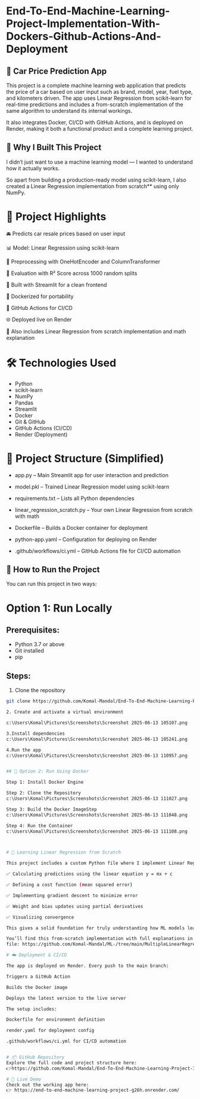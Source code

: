 # End-To-End-Machine-Learning-Project-Implementation-With-Dockers-Github-Actions-And-Deployment


## 🚗 Car Price Prediction App

This project is a complete machine learning web application that predicts the price of a car based on user input such as brand, model, year, fuel type, and kilometers driven. The app uses Linear Regression from scikit-learn for real-time predictions and includes a from-scratch implementation of the same algorithm to understand its internal workings.

It also integrates Docker, CI/CD with GitHub Actions, and is deployed on Render, making it both a functional product and a complete learning project.

## 🎯 Why I Built This Project

I didn’t just want to use a machine learning model — I wanted to understand how it actually works.

So apart from building a production-ready model using scikit-learn, I also created a Linear Regression implementation from scratch** using only NumPy.

# 🧠 Project Highlights
🚘 Predicts car resale prices based on user input

📊 Model: Linear Regression using scikit-learn

🧮 Preprocessing with OneHotEncoder and ColumnTransformer

🧪 Evaluation with R² Score across 1000 random splits

🎨 Built with Streamlit for a clean frontend

🐳 Dockerized for portability

🔄 GitHub Actions for CI/CD

🌐 Deployed live on Render

📘 Also includes Linear Regression from scratch implementation and math explanation




# 🛠 Technologies Used

- Python
- scikit-learn
- NumPy
- Pandas
- Streamlit
- Docker
- Git & GitHub
- GitHub Actions (CI/CD)
- Render (Deployment)



# 📁 Project Structure (Simplified)

- app.py – Main Streamlit app for user interaction and prediction

- model.pkl – Trained Linear Regression model using scikit-learn

- requirements.txt – Lists all Python dependencies

- linear_regression_scratch.py – Your own Linear Regression from scratch with math

- Dockerfile – Builds a Docker container for deployment

- python-app.yaml – Configuration for deploying on Render

- .github/workflows/ci.yml – GitHub Actions file for CI/CD automation

## 🚀 How to Run the Project

You can run this project in two ways:

# Option 1: Run Locally

## Prerequisites:

- Python 3.7 or above
- Git installed
- pip

## Steps:

1. Clone the repository

```bash
git clone https://github.com/Komal-Mandal/End-To-End-Machine-Learning-Project-Implementation-With-Dockers-Github-Actions-And-Deployment

2. Create and activate a virtual environment

c:\Users\Komal\Pictures\Screenshots\Screenshot 2025-06-13 105107.png

3.Install dependencies
c:\Users\Komal\Pictures\Screenshots\Screenshot 2025-06-13 105241.png

4.Run the app
c:\Users\Komal\Pictures\Screenshots\Screenshot 2025-06-13 110957.png


## 🐳 Option 2: Run Using Docker

Step 1: Install Docker Engine

Step 2: Clone the Repository
c:\Users\Komal\Pictures\Screenshots\Screenshot 2025-06-13 111027.png

Step 3: Build the Docker ImageStep 
c:\Users\Komal\Pictures\Screenshots\Screenshot 2025-06-13 111048.png

Step 4: Run the Container
c:\Users\Komal\Pictures\Screenshots\Screenshot 2025-06-13 111108.png



# 📘 Learning Linear Regression from Scratch

This project includes a custom Python file where I implement Linear Regression step-by-step with full mathematical understanding:

✅ Calculating predictions using the linear equation y = mx + c

✅ Defining a cost function (mean squared error)

✅ Implementing gradient descent to minimize error

✅ Weight and bias updates using partial derivatives

✅ Visualizing convergence

This gives a solid foundation for truly understanding how ML models learn instead of just using them.

You’ll find this from-scratch implementation with full explanations in the 
file: https://github.com/Komal-Mandal/ML-/tree/main/MultipleLinearRegression

# ☁️ Deployment & CI/CD

The app is deployed on Render. Every push to the main branch:

Triggers a GitHub Action

Builds the Docker image

Deploys the latest version to the live server

The setup includes:

Dockerfile for environment definition

render.yaml for deployment config

.github/workflows/ci.yml for CI/CD automation


# 📦 GitHub Repository
Explore the full code and project structure here:
👉https://github.com/Komal-Mandal/End-To-End-Machine-Learning-Project-Implementation-With-Dockers-Github-Actions-And-Deployment

# 🔗 Live Demo
Check out the working app here:
👉 https://end-to-end-machine-learning-project-g26h.onrender.com/





